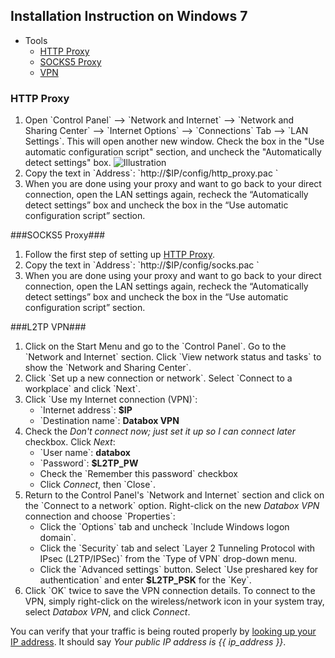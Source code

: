 Installation Instruction on Windows 7
------------------------------

* Tools
    - [HTTP Proxy](#squid)
    - [SOCKS5 Proxy](#dante)
    - [VPN](#vpn)

<a name="squid"></a>
### HTTP Proxy ###

1. Open \`Control Panel\` --> \`Network and Internet\` --> \`Network and Sharing Center\` --> \`Internet Options\` --> \`Connections\` Tab --> \`LAN Settings\`. This will open another new window. Check the box in the "Use automatic configuration script" section, and uncheck the "Automatically detect settings" box. ![Illustration](/img/win_http1.png)
2. Copy the text in \`Address\`: \`http://$IP/config/http_proxy.pac \`
3. When you are done using your proxy and want to go back to your direct connection, open the LAN settings again, recheck the “Automatically detect settings” box and uncheck the box in the “Use automatic configuration script” section.

<a name="dante"></a>
###SOCKS5 Proxy###

1. Follow the first step of setting up [HTTP Proxy](#squid).
2. Copy the text in \`Address\`: \`http://$IP/config/socks.pac \`
3. When you are done using your proxy and want to go back to your direct connection, open the LAN settings again, recheck the “Automatically detect settings” box and uncheck the box in the “Use automatic configuration script” section.

<a name="vpn"></a>
###L2TP VPN###

1. Click on the Start Menu and go to the \`Control Panel\`. Go to the \`Network and Internet\` section. Click \`View network status and tasks\` to show the \`Network and Sharing Center\`. 
1. Click \`Set up a new connection or network\`. Select \`Connect to a workplace\` and click \`Next\`.
1. Click \`Use my Internet connection (VPN)\`:
    - \`Internet address\`: **$IP**
    - \`Destination name\`: **Databox VPN**
1. Check the *Don't connect now; just set it up so I can connect later* checkbox. Click *Next*:
    - \`User name\`: **databox**
    - \`Password\`: **$L2TP_PW**
    - Check the \`Remember this password\` checkbox
    - Click *Connect*, then \`Close\`.
1. Return to the Control Panel's \`Network and Internet\` section and click on the \`Connect to a network\` option. Right-click on the new *Databox VPN* connection and choose \`Properties\`:
    - Click the \`Options\` tab and uncheck \`Include Windows logon domain\`.
    - Click the \`Security\` tab and select \`Layer 2 Tunneling Protocol with IPsec (L2TP/IPSec)\` from the \`Type of VPN\` drop-down menu.
    - Click the \`Advanced settings\` button. Select \`Use preshared key for authentication\` and enter **$L2TP_PSK** for the \`Key\`.
1. Click \`OK\` twice to save the VPN connection details. To connect to the VPN, simply right-click on the wireless/network icon in your system tray, select *Databox VPN*, and click *Connect*.

You can verify that your traffic is being routed properly by [looking up your IP address](www.hashemian.com/whoami/). It should say *Your public IP address is {{ ip_address }}*.
